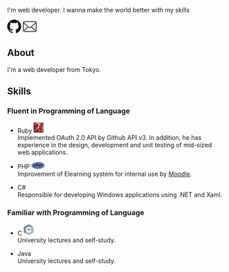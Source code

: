 
I'm web developer.  I wanna make the world better with my skills

[![Github](./img/GitHub-Mark-32px.png)](https://github.com/yutosasaki)
[![Mail](./img/Mail-32px.png)](mailto:yuto.sasaki19@gmail.com)

## About

I'm a web developer from Tokyo.

## Skills

### Fluent in Programming of Language

* Ruby <img src="./img/ruby_logo.png" width="23px" />  
Implemented OAuth 2.0 API by Github API v3. In addition, he has experience in the design, development and unit testing of mid-sized web applications.

* PHP <img src="./img/php_logo.png" width="30px" />  
Improvement of Elearning system for internal use by [Moodle](https://moodle.org/).

* C#  
Responsible for developing Windows applications using .NET and Xaml.

### Familiar with Programming of Language

* C <img src="./img/c_logo.svg" width="23px" />  
University lectures and self-study.

* Java  
University lectures and self-study.